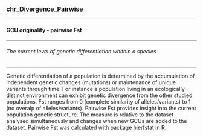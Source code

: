 ### chr_Divergence_Pairwise



------
#### GCU originality - pairwise Fst



------
###### The current level of genetic differentiation whithin a species



------
Genetic differentiation of a population is determined by the accumulation of independent genetic changes (mutations) or maintenance of unique variants through time. For instance a population living in an ecologically distinct environment can exhibit genetic divergence from the other studied populations. Fst ranges from 0 (complete similarity of alleles/variants) to 1 (no overalp of alleles/variants). Pairwise Fst provides insight into the current population genetic structure. The measure is relative to the dataset analysed simultaneously and changes when new GCUs are added to the dataset. Pairwise Fst was calculated with package hierfstat in R.